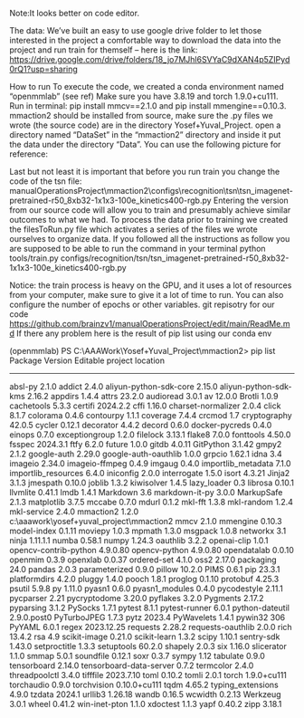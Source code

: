 Note:It looks better on code editor.

The data:
We’ve built an easy to use google drive folder to let those interested in the project a comfortable way to download the data into the project and run train for themself – here is the link:
https://drive.google.com/drive/folders/18_jo7MJhl6SVYaC9dXAN4p5ZIPyd0rQ1?usp=sharing

How to run
To execute the code, we created a conda environment named “openmmlab” (see ref)
Make sure you have 3.8.19 and torch 1.9.0+cu111. Run in terminal: pip install mmcv==2.1.0 and pip install mmengine==0.10.3.
mmaction2 should be installed from source, make sure the .py files we wrote (the source code) are in the directory Yosef+Yuval_Project.
open a directory named “DataSet” in the “mmaction2” directory and inside it put the data under the directory “Data”. You can use the following picture for reference:


Last but not least it is important that before you run train you change the code of the tsn file: manualOperationsProject\mmaction2\configs\recognition\tsn\tsn_imagenet-pretrained-r50_8xb32-1x1x3-100e_kinetics400-rgb.py
Entering the version from our source code will allow you to train and presumably achieve similar outcomes to what we had.
To process the data prior to training we created the filesToRun.py file which activates a series of the files we wrote ourselves to organize data.
If you followed all the instructions as follow you are supposed to be able to run the command in your terminal
python tools/train.py configs/recognition/tsn/tsn_imagenet-pretrained-r50_8xb32-1x1x3-100e_kinetics400-rgb.py

Notice: the train process is heavy on the GPU, and it uses a lot of resources from your computer, make sure to give it a lot of time to run.
You can also configure the number of epochs or other variables.
git repisotry for our code https://github.com/brainzv1/manualOperationsProject/edit/main/ReadMe.md
If there any problem here is the result of pip list using our conda env

(openmmlab) PS C:\AAAWork\Yosef+Yuval_Project\mmaction2> pip list
Package                 Version      Editable project location
----------------------- ------------ ----------------------------------------
absl-py                 2.1.0
addict                  2.4.0
aliyun-python-sdk-core  2.15.0
aliyun-python-sdk-kms   2.16.2
appdirs                 1.4.4
attrs                   23.2.0
audioread               3.0.1
av                      12.0.0
Brotli                  1.0.9
cachetools              5.3.3
certifi                 2024.2.2
cffi                    1.16.0
charset-normalizer      2.0.4
click                   8.1.7
colorama                0.4.6
contourpy               1.1.1
coverage                7.4.4
crcmod                  1.7
cryptography            42.0.5
cycler                  0.12.1
decorator               4.4.2
decord                  0.6.0
docker-pycreds          0.4.0
einops                  0.7.0
exceptiongroup          1.2.0
filelock                3.13.1
flake8                  7.0.0
fonttools               4.50.0
fsspec                  2024.3.1
ftfy                    6.2.0
future                  1.0.0
gitdb                   4.0.11
GitPython               3.1.42
gmpy2                   2.1.2
google-auth             2.29.0
google-auth-oauthlib    1.0.0
grpcio                  1.62.1
idna                    3.4
imageio                 2.34.0
imageio-ffmpeg          0.4.9
imgaug                  0.4.0
importlib_metadata      7.1.0
importlib_resources     6.4.0
iniconfig               2.0.0
interrogate             1.5.0
isort                   4.3.21
Jinja2                  3.1.3
jmespath                0.10.0
joblib                  1.3.2
kiwisolver              1.4.5
lazy_loader             0.3
librosa                 0.10.1
llvmlite                0.41.1
lmdb                    1.4.1
Markdown                3.6
markdown-it-py          3.0.0
MarkupSafe              2.1.3
matplotlib              3.7.5
mccabe                  0.7.0
mdurl                   0.1.2
mkl-fft                 1.3.8
mkl-random              1.2.4
mkl-service             2.4.0
mmaction2               1.2.0        c:\aaawork\yosef+yuval_project\mmaction2
mmcv                    2.1.0
mmengine                0.10.3
model-index             0.1.11
moviepy                 1.0.3
mpmath                  1.3.0
msgpack                 1.0.8
networkx                3.1
ninja                   1.11.1.1
numba                   0.58.1
numpy                   1.24.3
oauthlib                3.2.2
openai-clip             1.0.1
opencv-contrib-python   4.9.0.80
opencv-python           4.9.0.80
opendatalab             0.0.10
openmim                 0.3.9
openxlab                0.0.37
ordered-set             4.1.0
oss2                    2.17.0
packaging               24.0
pandas                  2.0.3
parameterized           0.9.0
pillow                  10.2.0
PIMS                    0.6.1
pip                     23.3.1
platformdirs            4.2.0
pluggy                  1.4.0
pooch                   1.8.1
proglog                 0.1.10
protobuf                4.25.3
psutil                  5.9.8
py                      1.11.0
pyasn1                  0.6.0
pyasn1_modules          0.4.0
pycodestyle             2.11.1
pycparser               2.21
pycryptodome            3.20.0
pyflakes                3.2.0
Pygments                2.17.2
pyparsing               3.1.2
PySocks                 1.7.1
pytest                  8.1.1
pytest-runner           6.0.1
python-dateutil         2.9.0.post0
PyTurboJPEG             1.7.3
pytz                    2023.4
PyWavelets              1.4.1
pywin32                 306
PyYAML                  6.0.1
regex                   2023.12.25
requests                2.28.2
requests-oauthlib       2.0.0
rich                    13.4.2
rsa                     4.9
scikit-image            0.21.0
scikit-learn            1.3.2
scipy                   1.10.1
sentry-sdk              1.43.0
setproctitle            1.3.3
setuptools              60.2.0
shapely                 2.0.3
six                     1.16.0
slicerator              1.1.0
smmap                   5.0.1
soundfile               0.12.1
soxr                    0.3.7
sympy                   1.12
tabulate                0.9.0
tensorboard             2.14.0
tensorboard-data-server 0.7.2
termcolor               2.4.0
threadpoolctl           3.4.0
tifffile                2023.7.10
toml                    0.10.2
tomli                   2.0.1
torch                   1.9.0+cu111
torchaudio              0.9.0
torchvision             0.10.0+cu111
tqdm                    4.65.2
typing_extensions       4.9.0
tzdata                  2024.1
urllib3                 1.26.18
wandb                   0.16.5
wcwidth                 0.2.13
Werkzeug                3.0.1
wheel                   0.41.2
win-inet-pton           1.1.0
xdoctest                1.1.3
yapf                    0.40.2
zipp                    3.18.1
